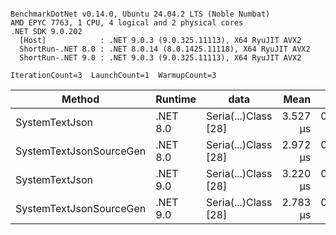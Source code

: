 ```

BenchmarkDotNet v0.14.0, Ubuntu 24.04.2 LTS (Noble Numbat)
AMD EPYC 7763, 1 CPU, 4 logical and 2 physical cores
.NET SDK 9.0.202
  [Host]            : .NET 9.0.3 (9.0.325.11113), X64 RyuJIT AVX2
  ShortRun-.NET 8.0 : .NET 8.0.14 (8.0.1425.11118), X64 RyuJIT AVX2
  ShortRun-.NET 9.0 : .NET 9.0.3 (9.0.325.11113), X64 RyuJIT AVX2

IterationCount=3  LaunchCount=1  WarmupCount=3  

```
| Method                  | Runtime  | data                 | Mean     | Error     | StdDev    | Min      | Max      | Gen0   | Allocated |
|------------------------ |--------- |--------------------- |---------:|----------:|----------:|---------:|---------:|-------:|----------:|
| SystemTextJson          | .NET 8.0 | Seria(...)Class [28] | 3.527 μs | 0.1981 μs | 0.0109 μs | 3.515 μs | 3.536 μs | 0.1259 |   2.07 KB |
| SystemTextJsonSourceGen | .NET 8.0 | Seria(...)Class [28] | 2.972 μs | 0.0300 μs | 0.0016 μs | 2.970 μs | 2.973 μs | 0.1335 |    2.2 KB |
| SystemTextJson          | .NET 9.0 | Seria(...)Class [28] | 3.220 μs | 0.0619 μs | 0.0034 μs | 3.216 μs | 3.223 μs | 0.1259 |   2.07 KB |
| SystemTextJsonSourceGen | .NET 9.0 | Seria(...)Class [28] | 2.783 μs | 0.1118 μs | 0.0061 μs | 2.777 μs | 2.789 μs | 0.1335 |    2.2 KB |
